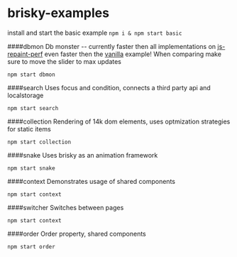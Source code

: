 # brisky-examples

install and start the basic example
`npm i & npm start basic`

####dbmon
Db monster -- currently faster then all implementations on [js-repaint-perf](http://mathieuancelin.github.io/js-repaint-perfs/) even faster then the [vanilla](http://mathieuancelin.github.io/js-repaint-perfs/vanilla-optimized/) example! When comparing make sure to move the slider to max updates

`npm start dbmon`

####search
Uses focus and condition, connects a third party api and localstorage

`npm start search`

####collection
Rendering of 14k dom elements, uses optmization strategies for static items

`npm start collection`

####snake
Uses brisky as an animation framework

`npm start snake`

####context
Demonstrates usage of shared components

`npm start context`

####switcher
Switches between pages

`npm start context`

####order
Order property, shared components

`npm start order`


